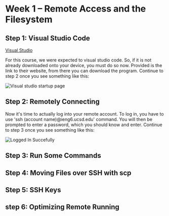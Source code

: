 # Week 1 – Remote Access and the Filesystem

## Step 1: Visual Studio Code

[Visual Studio](https://code.visualstudio.com/)

For this course, we were expected to visual studio code. So, if it is not already downloaded onto your device, you must do so now. Provided is the link to their website, from there you can download the program. Continue to step 2 once you see something like this:

![Visual studio startup page](/cse15l-lab-reports/labs/images/VSExample.png)

## Step 2: Remotely Connecting

Now it's time to actually log into your remote account. To log in, you have to use 'ssh (account name)@ieng6.ucsd.edu' command. You will then be prompted to enter a password, which you should know and enter. Continue to step 3 once you see something like this:

![Logged In Succefully](/cse15l-lab-reports/labs/images/LoggedInExample.png)

## Step 3: Run Some Commands

## Step 4: Moving Files over SSH with scp

## Step 5: SSH Keys

## step 6: Optimizing Remote Running

